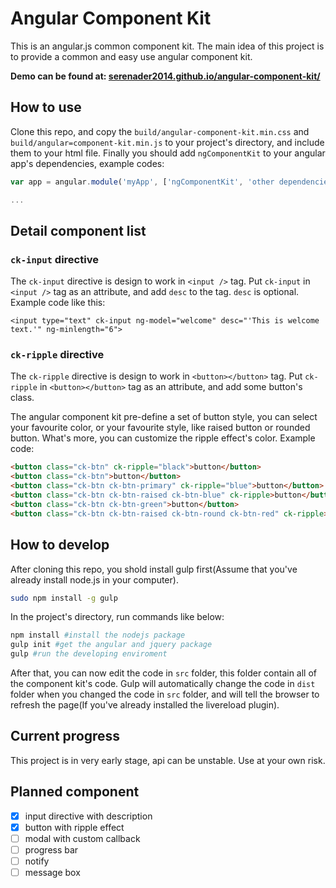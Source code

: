 # Angular Component Kit

This is an angular.js common component kit. The main idea of this project is to provide a common and easy use angular component kit. 

**Demo can be found at: [serenader2014.github.io/angular-component-kit/](http://serenader2014.github.io/angular-component-kit/)**

## How to use

Clone this repo, and copy the `build/angular-component-kit.min.css` and `build/angular=component-kit.min.js` to your project's directory, and include them to your html file. Finally you should add `ngComponentKit` to your angular app's dependencies, example codes:

```javascript
var app = angular.module('myApp', ['ngComponentKit', 'other dependencies']);

...
```

## Detail component list

### `ck-input` directive

The `ck-input` directive is design to work in `<input />` tag. Put `ck-input` in `<input />` tag as an attribute, and add `desc` to the tag. `desc` is optional. Example code like this:

```
<input type="text" ck-input ng-model="welcome" desc="'This is welcome text.'" ng-minlength="6">
```

### `ck-ripple` directive

The `ck-ripple` directive is design to work in `<button></button>` tag. Put `ck-ripple` in `<button></button>` tag as an attribute, and add some button's class.

The angular component kit pre-define a set of button style, you can select your favourite color, or your favourite style, like raised button or rounded button. What's more, you can customize the ripple effect's color. Example code:

```html
<button class="ck-btn" ck-ripple="black">button</button>
<button class="ck-btn">button</button>
<button class="ck-btn ck-btn-primary" ck-ripple="blue">button</button>
<button class="ck-btn ck-btn-raised ck-btn-blue" ck-ripple>button</button>
<button class="ck-btn ck-btn-green">button</button>
<button class="ck-btn ck-btn-raised ck-btn-round ck-btn-red" ck-ripple>R</button>
```

## How to develop

After cloning this repo, you shold install gulp first(Assume that you've already install node.js in your computer).

```bash
sudo npm install -g gulp
```

In the project's directory, run commands like below:

```bash
npm install #install the nodejs package
gulp init #get the angular and jquery package
gulp #run the developing enviroment
```

After that, you can now edit the code in `src` folder, this folder contain all of the component kit's code. Gulp will automatically change the code in `dist` folder when you changed the code in `src` folder, and will tell the browser to refresh the page(If you've already installed the livereload plugin).

## Current progress

This project is in very early stage, api can be unstable. Use at your own risk.

## Planned component

- [x] input directive with description
- [x] button with ripple effect
- [ ] modal with custom callback
- [ ] progress bar
- [ ] notify
- [ ] message box